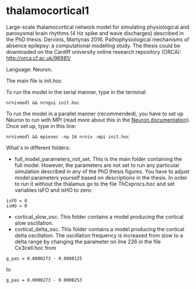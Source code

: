 # thalamocortical1
Large-scale thalamocortical network model for simulating physiological and paroxysmal brain rhythms (4 Hz spike and wave discharges) described in the PhD thesis: Dervinis, Martynas 2016. Pathophysiological mechanisms of absence epilepsy: a computational modelling study. The thesis could be downloaded on the Cardiff university online research repository (ORCA): http://orca.cf.ac.uk/96981/

Language: Neuron.

The main file is init.hoc

To run the model in the serial manner, type in the terminal:
```
nrnivmodl && nrngui init.hoc
```
To run the model in a parallel manner (recommended), you have to set up Neuron to run with MPI (read more about this in the [Neuron documentation](https://nrn.readthedocs.io/en/latest/courses/mpi_parallelization.html)). Once set up, type in this line:
```
nrnivmodl && mpiexec -np 16 nrniv -mpi init.hoc
```

What's in different folders:
- full_model_parameters_not_set. This is the main folder containing the full model. However, the parameters are not set to run any particular simulation described in any of the PhD thesis figures. You have to adjust model parameters yourself based on descriptions in the thesis. In order to run it without the thalamus go to the file ThCxprocs.hoc and set variables isFO and isHO to zero:
```
isFO = 0
isHO = 0
```
- cortical_slow_osc. This folder contains a model producing the cortical slow oscillation.
- cortical_delta_osc. This folder contains a model producing the cortical delta oscillation. The oscillation frequency is increased from slow to a delta range by changing the parameter on line 226 in the file Cx3cell.hoc from
```
g_pas = 0.0000273 - 0.0000125
```
to
```
g_pas = 0.0000273 - 0.0000253
```
